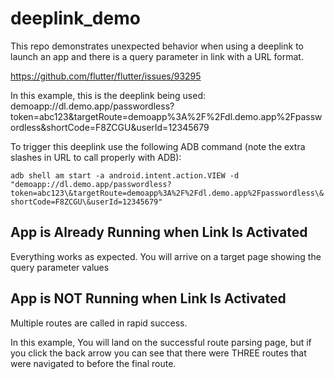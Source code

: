 # deeplink_demo

This repo demonstrates unexpected behavior when using a deeplink to launch an app and there is a query parameter in link with a URL format.

https://github.com/flutter/flutter/issues/93295

In this example, this is the deeplink being used:
demoapp://dl.demo.app/passwordless?token=abc123&targetRoute=demoapp%3A%2F%2Fdl.demo.app%2Fpasswordless&shortCode=F8ZCGU&userId=12345679

To trigger this deeplink use the following ADB command (note the extra slashes in URL to call properly with ADB):

`adb shell am start -a android.intent.action.VIEW -d "demoapp://dl.demo.app/passwordless?token=abc123\&targetRoute=demoapp%3A%2F%2Fdl.demo.app%2Fpasswordless\&shortCode=F8ZCGU\&userId=12345679"`

## App is Already Running when Link Is Activated

Everything works as expected. You will arrive on a target page showing the query parameter values

## App is NOT Running when Link Is Activated

Multiple routes are called in rapid success.

In this example, You will land on the successful route parsing page, but if you click the back arrow you can see that there were THREE routes that were navigated to before the final route. 
